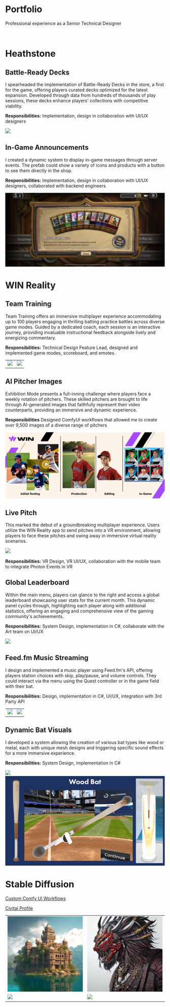 # Portfolio
Professional experience as a Senior Technical Designer

<br>

# Heathstone
## Battle-Ready Decks
I spearheaded the implementation of Battle-Ready Decks in the store, a first for the game, offering players curated decks optimized for the latest expansion. Developed through data from hundreds of thousands of play sessions, these decks enhance players' collections with competitive viability.

**Responsibilities:** Implementation, design in collaboration with UI/UX designers 

<img src="Assets\HS_Battle_Ready_Decks.gif">

## In-Game Announcements
I created a dynamic system to display in-game messages through server events. The prefab could show a variety of icons and products with a button to see them directly in the shop. 

**Responsibilities:** Implementation, design in collaboration with UI/UX designers, collaborated with backend engineers

<img src="Assets\HS_Messaging.JPEG">

<br>

# WIN Reality
## Team Training
Team Training offers an immersive multiplayer experience accommodating up to 100 players engaging in thrilling batting practice battles across diverse game modes. Guided by a dedicated coach, each session is an interactive journey, providing invaluable instructional feedback alongside lively and energizing commentary.

**Responsibilities:** Technical Design Feature Lead, designed and implemented game modes, scoreboard, and emotes. 

<table>
  <tr>
    <td><img src="Assets\TeamTraining_3.gif"></td>
    <td><img src="Assets\TeamTraining_2.gif"></td>
  </tr>
</table>


## AI Pitcher Images
Exhibition Mode presents a full-inning challenge where players face a weekly rotation of pitchers. These skilled pitchers are brought to life through AI-generated images that faithfully represent their video counterparts, providing an immersive and dynamic experience.

**Responsibilities** Designed ComfyUI workflows that allowed me to create over 9,500 images of a diverse range of pitchers 

<img src="Assets\AI_Pitchers.png">


## Live Pitch
This marked the debut of a groundbreaking multiplayer experience. Users utilize the WIN Reality app to send pitches into a VR environment, allowing players to face these pitches and swing away in immersive virtual reality scenarios.

<img src="Assets\LivePitchDemo.gif">

**Responsibilities:** VR Design, VR UI/UX, collaboration with the mobile team to integrate Photon Events in VR

## Global Leaderboard
Within the main menu, players can glance to the right and access a global leaderboard showcasing user stats for the current month. This dynamic panel cycles through, highlighting each player along with additional statistics, offering an engaging and comprehensive view of the gaming community's achievements.

**Responsibilities:** System Design, implementation in C#, collaborate with the Art team on UI/UX

<img src="Assets\Leaderboard.gif">

## Feed.fm Music Streaming
I design and implemented a music player using Feed.fm's API, offering players station choices with skip, play/pause, and volume controls. They could interact via the menu using the Quest controller or in the game field with their bat.

**Responsibilities:** Design, implementation in C#, UI/UX, integration with 3rd Party API

<table>
  <tr>
    <td><img src="Assets\FeedFm_Pod.gif"></td>
    <td><img src="Assets\FeedFm_Field.gif"></td>
  </tr>
</table>

## Dynamic Bat Visuals
I developed a system allowing the creation of various bat types like wood or metal, each with unique mesh designs and triggering specific sound effects for a more immersive experience.

**Responsibilities:** System Design, implementation in C#

<img src="Assets\BatVisuals.gif">
<img src="Assets\WoodBatShowcase.png">

<br>

# Stable Diffusion
[Custom Comfy UI Workflows](https://github.com/JacobPoteet/ComfyUI_Workflows)

[Civitai Profile](https://civitai.com/user/JacobPoteet/posts)
<table>
  <tr>
    <td><img src="Assets\AI_Image_3.png"></td>
    <td><img src="Assets\AI_Image_2.png"></td>
  </tr>
  <tr>
    <td><img src="Assets\AI_Image_1.png"></td>
    <td><img src="Assets\AI_Image_4.png"></td>
  </tr>
</table>